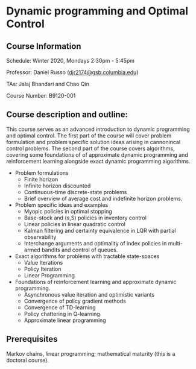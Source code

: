 # Dynamic programming and Optimal Control  

## Course Information
Schedule: Winter 2020, Mondays 2:30pm - 5:45pm

Professor: Daniel Russo (djr2174@gsb.columbia.edu)

TAs: Jalaj Bhandari and Chao Qin 

Course Number: B9120-001


## Course description and outline:

This course serves as an advanced introduction to dynamic programming and optimal control. The first part of the course will cover  problem formulation and problem specific solution ideas arising in cannonincal control problems. The second part of the course covers algorithms, covering some foundations of of approximate dynamic programming and reinforcement learning alongside exact dynamic programming algorithms. 

* Problem formulations
  * Finite horizon
  * Infinite horizon discounted
  * Continuous-time discrete-state problems
  * Brief overview of average cost and indefinite horizon problems. 
* Problem specific ideas and examples
  * Myopic policies in optimal stopping 
  * Base-stock and (s,S) policies in inventory control
  * Linear policies in linear quadratic control
  * Kalman filtering and certainty equivalence in LQR with partial observability 
  * Interchange arguments and optimality of index policies in multi-armed bandits and control of queues. 
* Exact algorithms for problems with tractable state-spaces
  * Value Iterations
  * Policy Iteration
  * Linear Programming
* Foundations of reinforcement learning and approximate dynamic programming. 
  * Asynchronous value iteration and optimistic variants   
  * Convergence of policy gradient methods 
  * Convergence of TD-learning 
  * Policy chattering in Q-learning 
  * Approximate linear programming


## Prerequisites
Markov chains, linear programming; mathematical maturity (this is a doctoral course). 

